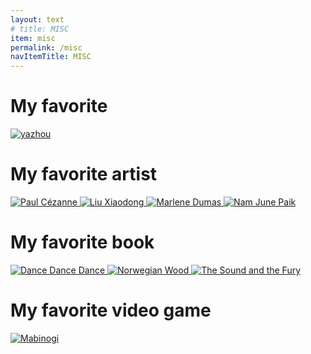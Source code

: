 ```yaml
---
layout: text
# title: MISC
item: misc
permalink: /misc
navItemTitle: MISC
---
```


<h1>My favorite</h1>
<div class="favorite-container">
    <a href="https://yazhou-z.github.io/">
        <img src="/assets/images/favorite/yazhou.png" alt="yazhou">
    </a>
</div>


<h1>My favorite artist</h1>
<!-- Paul Cézanne, Liu Xiaodong, Marlene Dumas, Nam June Paik
 -->
<div class="favorite-container">
    <a href="https://en.wikipedia.org/wiki/Paul_C%C3%A9zanne">
        <img src="/assets/images/favorite/paul.png" alt="Paul Cézanne">
    </a>
    <a href="https://en.wikipedia.org/wiki/Liu_Xiaodong">
        <img src="/assets/images/favorite/xiaodong.png" alt="Liu Xiaodong">
    </a>
    <a href="https://en.wikipedia.org/wiki/Marlene_Dumas">
        <img src="/assets/images/favorite/dumas.png" alt="Marlene Dumas">
    </a>
    <a href="https://en.wikipedia.org/wiki/Nam_June_Paik">
        <img src="/assets/images/favorite/NamJune.png" alt="Nam June Paik">
    </a>
</div>
<h1>My favorite book</h1>
<div class="favorite-container">
    <a href="https://en.wikipedia.org/wiki/Dance_Dance_Dance_(novel)">
        <img src="/assets/images/favorite/dance.png" alt="Dance Dance Dance">
    </a>
    <a href="https://en.wikipedia.org/wiki/Norwegian_Wood_(novel)">
        <img src="/assets/images/favorite/norwegian.png" alt="Norwegian Wood">
    </a>
    <a href="https://en.wikipedia.org/wiki/The_Sound_and_the_Fury">
        <img src="/assets/images/favorite/sound.png" alt="The Sound and the Fury">
    </a>
</div>

<!-- <h1>My favorite sport</h1> -->
<!-- sailing, skating, swimming.  -->
<h1>My favorite video game</h1>
<div class="favorite-container">
    <a href="https://en.wikipedia.org/wiki/Mabinogi_(video_game)">
        <img src="/assets/images/favorite/mabinogi.png" alt="Mabinogi">
    </a>
</div>



